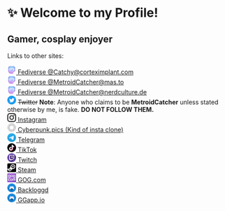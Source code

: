 # ✨ Welcome to my Profile!

## Gamer, cosplay enjoyer

Links to other sites:

<a href="https://corteximplant.com/@Catchy" rel="nofollow" target="_blank"><img src="https://raw.githubusercontent.com/MetroidCatcher/about-me/main/assets/mastodon_50px.png" alt="Mastodon" title="Mastodon" height="20"> Fediverse @Catchy@corteximplant.com<a><br>
<a href="https://mas.to/@MetroidCatcher" rel="nofollow" target="_blank"><img src="https://raw.githubusercontent.com/MetroidCatcher/about-me/main/assets/mastodon_50px.png" alt="Mastodon" title="Mastodon" height="20"> Fediverse @MetroidCatcher@mas.to<a><br>
<a href="https://nerdculture.de/@MetroidCatcher" rel="nofollow" target="_blank"><img src="https://raw.githubusercontent.com/MetroidCatcher/about-me/main/assets/mastodon_50px.png" alt="Mastodon" title="Mastodon" height="20"> Fediverse @MetroidCatcher@nerdculture.de<a><br>
<img src="https://raw.githubusercontent.com/MetroidCatcher/about-me/main/assets/twitter_50px.png" alt="Twitter" title="Twitter" height="20"> ~~Twitter~~ **Note**: Anyone who claims to be **MetroidCatcher** unless stated otherwise by me, is fake. **DO NOT FOLLOW THEM.**<br>
<a href="https://www.instagram.com/metroidcatcher/" rel="nofollow" target="_blank"><img src="https://raw.githubusercontent.com/MetroidCatcher/about-me/main/assets/ig_photo_50px.png" alt="Instagram" title="Instagram" height="20"> Instagram<a><br>
<a href="https://cyberpunk.pics/MetroidCatcher" rel="nofollow" target="_blank"><img src="https://raw.githubusercontent.com/MetroidCatcher/about-me/main/assets/camera_logo_50px.png" alt="Pixfed" title="Pixfed" height="20"> Cyberpunk.pics (Kind of insta clone)<a><br>
<a href="https://t.me/MetroidCatcher" rel="nofollow" target="_blank"><img src="https://raw.githubusercontent.com/MetroidCatcher/about-me/main/assets/telegram_50px.png" alt="Telegram" title="Telegram" height="20"> Telegram<a><br>
<a href="https://www.tiktok.com/@metroidcatcher" rel="nofollow" target="_blank"><img src="https://raw.githubusercontent.com/MetroidCatcher/about-me/main/assets/tiktok_50px.png" alt="TikTok" title="TikTok" height="20"> TikTok<a><br>
<a href="https://www.twitch.tv/metroidcatcher" rel="nofollow" target="_blank"><img src="https://raw.githubusercontent.com/MetroidCatcher/about-me/main/assets/twitch_50px.png" alt="Twitch" title="Twitch" height="20"> Twitch<a><br>
<a href="https://steamcommunity.com/id/MetroidCatcher/" rel="nofollow" target="_blank"><img src="https://raw.githubusercontent.com/MetroidCatcher/about-me/main/assets/steam_icon.png" alt="Steam" title="Steam" height="20"> Steam<a><br>
<a href="https://www.gog.com/u/MetroidCatcher" rel="nofollow" target="_blank"><img src="https://raw.githubusercontent.com/MetroidCatcher/about-me/main/assets/gog_com_icon.png" alt="GOG.com" title="GOG.com" height="20"> GOG.com<a><br>
<a href="https://www.backloggd.com/u/MetroidCatcher/" rel="nofollow" target="_blank"><img src="https://raw.githubusercontent.com/MetroidCatcher/about-me/main/assets/controller_50px.png" alt="Backloggd" title="Backloggd" height="20"> Backloggd<a><br>
<a href="https://ggapp.io/MetroidCatcher" rel="nofollow" target="_blank"><img src="https://raw.githubusercontent.com/MetroidCatcher/about-me/main/assets/controller_50px.png" alt="GGapp.io" title="GGapp.io" height="20"> GGapp.io<a>
